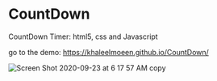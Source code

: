 # CountDown
CountDown Timer: html5, css and Javascript 

go to the demo: https://khaleelmoeen.github.io/CountDown/

![Screen Shot 2020-09-23 at 6 17 57 AM copy](https://user-images.githubusercontent.com/62107424/93963219-45a22580-fd65-11ea-83b4-f7e6c4606806.jpg)

